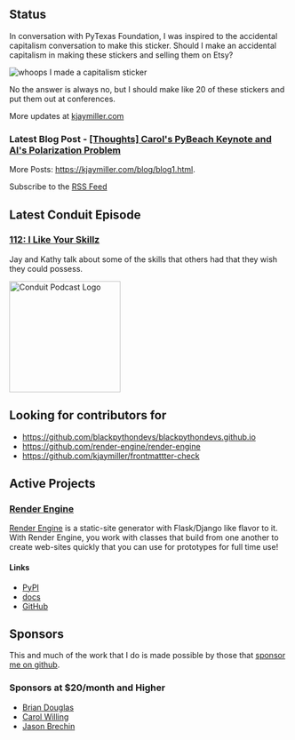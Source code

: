 ## Status

<p>In conversation with PyTexas Foundation, I was inspired to the accidental capitalism conversation to make this sticker. Should I make an accidental capitalism in making these stickers and selling them on Etsy?</p>

<p><img alt="whoops I made a capitalism sticker" src="https://jmblogstorrage.blob.core.windows.net/media/whoops_capitalism.png" /></p>

<p>No the answer is always no, but I should make like 20 of these stickers and put them out at conferences.</p>

More updates at [kjaymiller.com](https://kjaymiller.com/microblog/microblog)

### Latest Blog Post - [[Thoughts] Carol's PyBeach Keynote and AI's Polarization Problem](https://kjaymiller.com/blog/carols-pybeach-keynote-and-ai-internet-polarization-problem.html)

More Posts: <https://kjaymiller.com/blog/blog1.html>.

Subscribe to the [RSS Feed](https://kjaymiller.com/allposts.rss)

## Latest Conduit Episode

### [112: I Like Your Skillz](http://relay.fm/conduit/112)

Jay and Kathy talk about some of the skills that others had that they wish they could possess.

<img src="https://kjaymiller.s3-us-west-2.amazonaws.com/images/conduit_artwork.png" height="200" width="200" alt="Conduit Podcast Logo"/>

## Looking for contributors for

- <https://github.com/blackpythondevs/blackpythondevs.github.io>
- <https://github.com/render-engine/render-engine>
- <https://github.com/kjaymiller/frontmattter-check>

## Active Projects

### [Render Engine]

[Render Engine] is a static-site generator with Flask/Django like flavor to it.
With Render Engine, you work with classes that build from one another to create
web-sites quickly that you can use for prototypes for full time use!

#### Links

- [PyPI](https://pypi.org/project/render-engine)
- [docs](https://render-engine.readthedocs.io)
- [GitHub](https://github.com/kjaymiller/render_engine)

## Sponsors

This and much of the work that I do is made possible by those that [sponsor me
on github](https://github.com/sponsors/kjaymiller).

### Sponsors at $20/month and Higher

- [Brian Douglas](https://github.com/bdougie)
- [Carol Willing](https://github.com/willingc)
- [Jason Brechin](https://github.com/brechin)

[Render Engine]: https://render-engine.readthedocs.io
